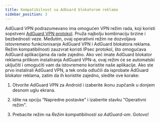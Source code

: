 ```yaml
---
title: Kompatibilnost sa AdGuard blokatorom reklama
sidebar_position: 3
---
```


AdGuard VPN podrazumevano ima omogućen VPN režim rada, koji koristi sopstveni [AdGuard VPN protokol](/general/adguard-vpn-protocol.mdx). Pruža najbolju kombinaciju brzine i bezbednosti veze. Međutim, ovaj operativni režim ne dozvoljava istovremeno funkcionisanje AdGuard VPN i AdGuard blokatora reklama. Režim kompatibilnosti zauzvrat koristi IPsec protokol, što omogućava AdGuard aplikacijama da rade zajedno. Ako već imate AdGuard blokator reklama prilikom instaliranja AdGuard VPN-a, ovaj režim će se automatski uključiti i omogućiti vam da istovremeno koristite naše aplikacije. Ako ste prvo instalirali AdGuard VPN, a tek onda odlučili da isprobate AdGuard blokator reklama, zatim da ih koristite zajedno, sledite ove korake:

1. Otvorite AdGuard VPN za Android i izaberite ikonu zupčanik u donjem desnom uglu ekrana.

2. Idite na opciju "Napredne postavke" i izaberite stavku "Operativni režim".

3. Prebacite režim na *Režim kompatibilnosti sa AdGuard-om*. Gotovo!
